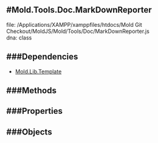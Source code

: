 
#Mold.Tools.Doc.MarkDownReporter
---------------------------------------

file: /Applications/XAMPP/xamppfiles/htdocs/Mold Git Checkout/MoldJS/Mold/Tools/Doc/MarkDownReporter.js  
dna: class


	




###Dependencies
--------------

* [Mold.Lib.Template](../../../Mold/Lib/Template.md) 



   
###Methods
--------------

   
###Properties
-------------

   
###Objects
------------


		
